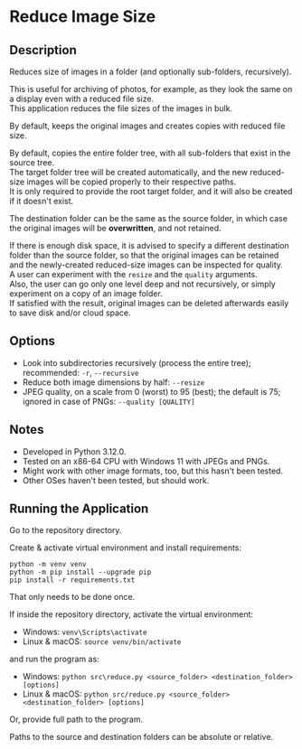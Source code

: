 # Reduce Image Size

## Description
Reduces size of images in a folder (and optionally sub-folders, recursively).

This is useful for archiving of photos, for example, as they look the same on a display even with a reduced file size.  
This application reduces the file sizes of the images in bulk.

By default, keeps the original images and creates copies with reduced file size.

By default, copies the entire folder tree, with all sub-folders that exist in the source tree.  
The target folder tree will be created automatically, and the new reduced-size images will be copied properly to their respective paths.  
It is only required to provide the root target folder, and it will also be created if it doesn't exist.

The destination folder can be the same as the source folder, in which case the original images will be **overwritten**, and not retained.

If there is enough disk space, it is advised to specify a different destination folder than the source folder,
so that the original images can be retained and the newly-created reduced-size images can be inspected for quality.  
A user can experiment with the `resize` and the `quality` arguments.  
Also, the user can go only one level deep and not recursively, or simply experiment on a copy of an image folder.  
If satisfied with the result, original images can be deleted afterwards easily to save disk and/or cloud space.

## Options
- Look into subdirectories recursively (process the entire tree); recommended: `-r`, `--recursive`
- Reduce both image dimensions by half: `--resize`
- JPEG quality, on a scale from 0 (worst) to 95 (best); the default is 75; ignored in case of PNGs: `--quality [QUALITY]`

## Notes
- Developed in Python 3.12.0.
- Tested on an x86-64 CPU with Windows 11 with JPEGs and PNGs.
- Might work with other image formats, too, but this hasn't been tested.
- Other OSes haven't been tested, but should work.

## Running the Application
Go to the repository directory.

Create & activate virtual environment and install requirements:  
```commandline
python -m venv venv
python -m pip install --upgrade pip
pip install -r requirements.txt
```
That only needs to be done once.

If inside the repository directory, activate the virtual environment:  
- Windows: `venv\Scripts\activate`  
- Linux & macOS: `source venv/bin/activate`

and run the program as:  
- Windows: `python src\reduce.py <source_folder> <destination_folder> [options]`  
- Linux & macOS: `python src/reduce.py <source_folder> <destination_folder> [options]`

Or, provide full path to the program.

Paths to the source and destination folders can be absolute or relative.
